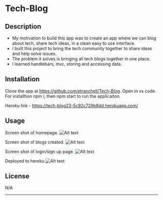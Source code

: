 # Tech-Blog

## Description

- My motivation to build this app was to create an app where we can blog about tech, share tech ideas, in a clean easy to use interface. 
- I built this project to bring the tech community together to share ideas and help solve issues.
- The problem it solves is bringing all tech blogs together in one place. 
- I learned handlebars, mvc, storing and accessing data. 

## Installation

Clone the app at https://github.com/etranchell/Tech-Blog. Open in vs code. For installtion npm i,  then npm start to run the applicaiton.

Heroku link - https://tech-blog23-5c92c729b8dd.herokuapp.com/

## Usage

Screen shot of homepage.  ![Alt text](image-2.png)

Screen shot of blogs created. ![Alt text](image-3.png)

Screen shot of login/sign up page. ![Alt text](image-4.png)

Deployed to heroku ![Alt text](image.png)


## License

N/A

---
